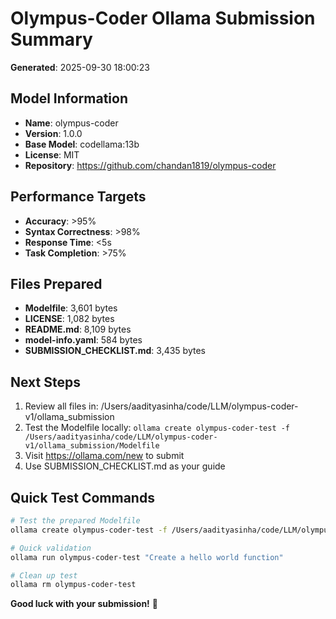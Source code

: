 
# Olympus-Coder Ollama Submission Summary

**Generated**: 2025-09-30 18:00:23

## Model Information
- **Name**: olympus-coder
- **Version**: 1.0.0
- **Base Model**: codellama:13b
- **License**: MIT
- **Repository**: https://github.com/chandan1819/olympus-coder

## Performance Targets
- **Accuracy**: >95%
- **Syntax Correctness**: >98%
- **Response Time**: <5s
- **Task Completion**: >75%

## Files Prepared
- **Modelfile**: 3,601 bytes
- **LICENSE**: 1,082 bytes
- **README.md**: 8,109 bytes
- **model-info.yaml**: 584 bytes
- **SUBMISSION_CHECKLIST.md**: 3,435 bytes

## Next Steps
1. Review all files in: /Users/aadityasinha/code/LLM/olympus-coder-v1/ollama_submission
2. Test the Modelfile locally: `ollama create olympus-coder-test -f /Users/aadityasinha/code/LLM/olympus-coder-v1/ollama_submission/Modelfile`
3. Visit https://ollama.com/new to submit
4. Use SUBMISSION_CHECKLIST.md as your guide

## Quick Test Commands
```bash
# Test the prepared Modelfile
ollama create olympus-coder-test -f /Users/aadityasinha/code/LLM/olympus-coder-v1/ollama_submission/Modelfile

# Quick validation
ollama run olympus-coder-test "Create a hello world function"

# Clean up test
ollama rm olympus-coder-test
```

**Good luck with your submission!** 🚀
